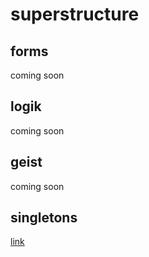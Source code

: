 # superstructure

## forms

coming soon

## logik

coming soon

## geist

coming soon

## singletons

[link](https://github.com/MultifokalHirn/superstructure/blob/master/superstructure/README.md)
